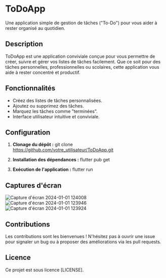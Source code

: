 # ToDoApp

Une application simple de gestion de tâches ("To-Do") pour vous aider à rester organisé au quotidien.

## Description
ToDoApp est une application conviviale conçue pour vous permettre de créer, suivre et gérer vos listes de tâches facilement. Que ce soit pour des tâches personnelles, professionnelles ou scolaires, cette application vous aide à rester concentré et productif.

## Fonctionnalités
- Créez des listes de tâches personnalisées.
- Ajoutez ou supprimez des tâches.
- Marquez les tâches comme "terminées".
- Interface utilisateur intuitive et conviviale.

## Configuration
1. **Clonage du dépôt :**
git clone https://github.com/votre_utilisateur/ToDoApp.git

2. **Installation des dépendances :**
flutter pub get

3. **Exécution de l'application :**
flutter run

## Captures d'écran
![Capture d'écran 2024-01-01 124008](https://github.com/Isaac1676/toDoapp/assets/140208481/d34d5cc2-9fca-4d18-99b2-720c0173d96f)
![Capture d'écran 2024-01-01 123946](https://github.com/Isaac1676/toDoapp/assets/140208481/e5188c45-cbff-4b57-b5c7-2c282bb8e6af)
![Capture d'écran 2024-01-01 123924](https://github.com/Isaac1676/toDoapp/assets/140208481/642beb9b-e24e-422c-afbb-f396fe116dad)

## Contributions
Les contributions sont les bienvenues ! N'hésitez pas à ouvrir une issue pour signaler un bug ou à proposer des améliorations via les pull requests.

## Licence
Ce projet est sous licence [LICENSE].
